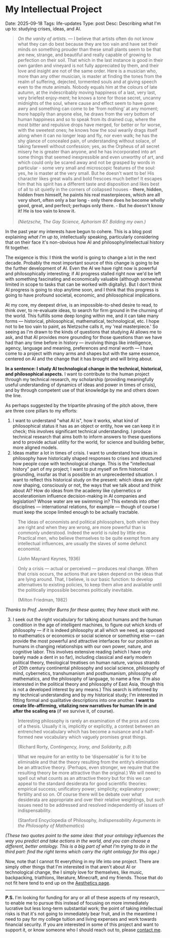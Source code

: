 # My Intellectual Project
Date: 2025-09-18
Tags: life-updates
Type: post
Desc: Describing what I'm up to: studying crises, ideas, and AI.

<blockquote class="blockquote-noitalics"><p>
<i>On the vanity of artists.</i> — I believe that artists often do not know what they can do best because they are too vain and have set their minds on something prouder than these small plants seem to be that are new, strange, and beautiful and really capable of growing to perfection on their soil. That which in the last instance is good in their own garden and vineyard is not fully appreciated by them, and their love and insight are not of the same order. Here is a musician who, more than any other musician, is master at finding the tones from the realm of suffering, dejected, tormented souls and at giving speech even to the mute animals. Nobody equals him at the colours of late autumn, at the indescribably moving happiness of a last, very last, very briefest enjoy-ment; he knows a tone for those secret, uncanny midnights of the soul, where cause and effect seem to have gone awry and something can come to be 'from nothing' at any moment; more happily than anyone else, he draws from the very bottom of human happiness and so to speak from its drained cup, where the most bitter and repulsive drops have merged, for better or for worse, with the sweetest ones; he knows how the soul wearily drags itself along when it can no longer leap and fly, nor even walk; he has the shy glance of concealed pain, of understanding without solace, of taking farewell without confession; yes, as the Orpheus of all secret misery he is greater than anyone, and he has incorporated into art some things that seemed inexpressible and even unworthy of art, and which could only be scared away and not be grasped by words in particular - some very small and microscopic features of the soul: yes, he is master at the very small. But he doesn't want to be! His character likes great walls and bold frescoes much better! It escapes him that his spirit has a different taste and disposition and likes best of all to sit quietly in the corners of collapsed houses - <b>there, hidden, hidden from himself, he paints his real masterpieces, which are all very short, often only a bar long - only there does he become wholly good, great, and perfect; perhaps only there. - But he doesn't know it! He is too vain to know it.</b> <br><br>
<i>(Nietzsche, The Gay Science, Aphorism 87. Bolding my own.)</i></p>
</blockquote>

In the past year my interests have begun to cohere. This is a blog post explaining *what I'm up to*, intellectually speaking, particularly considering that on their face it's non-obvious how AI and philosophy/intellectual history fit together. 

The exigence is this: I think the world is going to change a lot in the next decade. Probably the most important source of this change is going to be the further development of AI. Even the AI we have right now is powerful and philosophically interesting; if AI progress stalled right now we'd be left with something fascinating and economically valuable (although somewhat limited in scope to tasks that can be worked with digitally). But I don't think AI progress is going to stop anytime soon, and  I think that this progress is going to have profound societal, economic, and philosophical implications. 

At my core, my deepest drive, is an impossible-to-shed desire to read, to think over, to re-evaluate ideas, to search for firm ground in the churning of the world. This fulfills some deep longing within me, and it can take many forms — historical, philosophical, mathematical, technological, etc. I hope not to be too vain to paint, as Nietzsche calls it, my 'real masterpiece.' So seeing as I'm drawn to the kinds of questions that studying AI allows me to ask, and that AI provides more grounding for those questions than we have had than any time before in history — involving things like intelligence, agency, language and meaning, preferences and moral worth — I have come to a project with many arms and shapes but with the same essence, centered on AI and the change that it has brought and will bring about. 

**In a sentence: I study AI technological change in the technical, historical, and philosophical aspects.** I want to contribute to the human project through my technical research, my scholarship (providing meaningfully useful understanding of dynamics of ideas and power in times of crisis), and by through competent use of that knowledge by me and others down the line.  

As perhaps suggested by the tripartite phrasing of the pitch above, there are three core pillars to my efforts: 

1. I want to understand "what AI is", how it works, what kind of philosophical status it has as an object or entity, how we can keep it in check; this involves significant technical understanding. I produce technical research that aims both to inform answers to these questions and to provide actual utility for the world, for science and building better, more aligned models. 
2. Ideas matter a lot in times of crisis. I want to understand how ideas in philosophy have historically shaped responses to crises and structured how people cope with technological change. This is the "intellectual history" part of my project; I want to put myself on firm historical grounding, insofar as that is possible in an unprecedented situation. I want to reflect this historical study on the present: which ideas are *right now* shaping, consciously or not, the ways that we talk about and think about AI? How do ideas from the academy like cybernetics or accelerationism influence decision-making in AI companies and legislation? Whose water are we swimming in? This extends into other disciplines — international relations, for example — though of course I must keep the scope limited enough to be actually tractable.

> The ideas of economists and political philosophers, both when they are right and when they are wrong, are more powerful than is commonly understood. Indeed the world is ruled by little else. Practical men, who believe themselves to be quite exempt from any intellectual influences, are usually the slaves of some defunct economist.
>
> (John Maynard Keynes, 1936)


> Only a crisis — actual or perceived — produces real change. When that crisis occurs, the actions that are taken depend on the ideas that are lying around. That, I believe, is our basic function: to develop alternatives to existing policies, to keep them alive and available until the politically impossible becomes politically inevitable.
>
> (Milton Friedman, 1982)


*Thanks to Prof. Jennifer Burns for these quotes; they have stuck with me.*


3. I seek out the right vocabulary for talking about humans and the human condition in the age of intelligent machines, to figure out which kinds of philosophy — if it is indeed philosophy at all which we need, as opposed to mathematics or economics or social science or something else — can provide the most powerful and attractive interfaces for our position as humans in changing relationships with our own power, nature, and cognitive labor. This involves extensive reading (which I have only barely made a dent in so far), including classical and early modern political theory, theological treatises on human nature, various strands of 20th century continental philosophy and social science, philosophy of mind, cybernetics, transhumanism and posthumanism, philosophy of mathematics, and the philosophy of language, to name a few. (I'm also interested in the political theory and philosophy of East Asia, though this is not a developed interest by any means.) This search is informed by my technical understanding and by my historical study; I'm interested in fitting formal and qualitative descriptions into one another. **I want to create life-affirming, vitalizing new narratives for human life in and after the scaling era** (if we survive it, of course).

> Interesting philosophy is rarely an examination of the pros and cons of a thesis. Usually it is, implicitly or explicitly, a contest between an entrenched vocabulary which has become a nuisance and a half-formed new vocabulary which vaguely promises great things.
>
> (Richard Rorty, *Contingency, Irony, and Solidarity, p.8*)

> What we require for an entity to be ‘dispensable’ is for it to be eliminable and that the theory resulting from the entity’s elimination be an attractive theory. (Perhaps, even stronger, we require that the resulting theory be more attractive than the original.) We will need to spell out what counts as an attractive theory but for this we can appeal to the standard desiderata for good scientific theories: empirical success; unificatory power; simplicity; explanatory power; fertility and so on. Of course there will be debate over what desiderata are appropriate and over their relative weightings, but such issues need to be addressed and resolved independently of issues of indispensability. 
>
> (Stanford Encyclopedia of Philosophy, *Indispensability Arguments in the Philosophy of Mathematics*)

*(These two quotes point to the same idea: that your ontology influences the way you predict and take actions in the world, and you can choose a different, better ontology. This is a big part of what I'm trying to do in the third part: find the right terms which carry the right ontology for this age.)*

Now, note that I cannot fit everything in my life into one project. There are simply other things that I'm interested in that aren't about AI or technological change, the I simply love for themselves, like music, backpacking, triathlons, literature, Minecraft, and my friends. Those that do not fit here tend to end up on the [Aesthetics page](/aesthetics).

--- 

**P.S.** I'm looking for funding for any or all of these aspects of my research, to enable me to pursue this instead of focusing on more immediately lucrative but less long-term substantial work; the point of taking intellectual risks is that it's not going to immediately bear fruit, and in the meantime I need to pay for my college tuition and living expenses and work towards financial security. If you are interested in some of this project and want to support it, or know someone who I should reach out to, please [contact me](/contact).